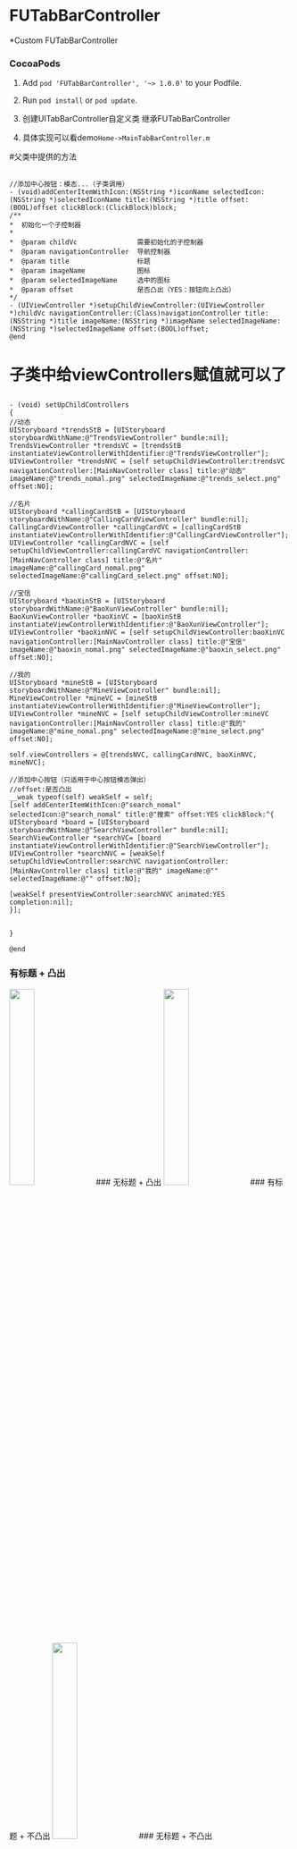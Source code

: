 # FUTabBarController
*Custom FUTabBarController


### CocoaPods

  1. Add `pod 'FUTabBarController', '~> 1.0.0'` to your Podfile.

  2. Run `pod install` or `pod update`.

  3. 创建UITabBarController自定义类 继承FUTabBarController
  4. 具体实现可以看demo`Home->MainTabBarController.m`


#父类中提供的方法
## <a id="initialize"></a>
```objc
//添加中心按钮：模态...（子类调用）
- (void)addCenterItemWithIcon:(NSString *)iconName selectedIcon:(NSString *)selectedIconName title:(NSString *)title offset:(BOOL)offset clickBlock:(ClickBlock)block;
/**
*  初始化一个子控制器
*
*  @param childVc               需要初始化的子控制器
*  @param navigationController  导航控制器
*  @param title                 标题
*  @param imageName             图标
*  @param selectedImageName     选中的图标
*  @param offset                是否凸出（YES：按钮向上凸出）
*/
- (UIViewController *)setupChildViewController:(UIViewController *)childVc navigationController:(Class)navigationController title:(NSString *)title imageName:(NSString *)imageName selectedImageName:(NSString *)selectedImageName offset:(BOOL)offset;
@end
```


# 子类中给viewControllers赋值就可以了
## <a id="setup"></a>
```objc
- (void) setUpChildControllers
{
//动态
UIStoryboard *trendsStB = [UIStoryboard storyboardWithName:@"TrendsViewController" bundle:nil];
TrendsViewController *trendsVC = [trendsStB instantiateViewControllerWithIdentifier:@"TrendsViewController"];
UIViewController *trendsNVC = [self setupChildViewController:trendsVC navigationController:[MainNavController class] title:@"动态" imageName:@"trends_nomal.png" selectedImageName:@"trends_select.png" offset:NO];

//名片
UIStoryboard *callingCardStB = [UIStoryboard storyboardWithName:@"CallingCardViewController" bundle:nil];
CallingCardViewController *callingCardVC = [callingCardStB instantiateViewControllerWithIdentifier:@"CallingCardViewController"];
UIViewController *callingCardNVC = [self setupChildViewController:callingCardVC navigationController:[MainNavController class] title:@"名片" imageName:@"callingCard_nomal.png" selectedImageName:@"callingCard_select.png" offset:NO];

//宝信
UIStoryboard *baoXinStB = [UIStoryboard storyboardWithName:@"BaoXunViewController" bundle:nil];
BaoXunViewController *baoXinVC = [baoXinStB instantiateViewControllerWithIdentifier:@"BaoXunViewController"];
UIViewController *baoXinNVC = [self setupChildViewController:baoXinVC navigationController:[MainNavController class] title:@"宝信" imageName:@"baoxin_nomal.png" selectedImageName:@"baoxin_select.png" offset:NO];

//我的
UIStoryboard *mineStB = [UIStoryboard storyboardWithName:@"MineViewController" bundle:nil];
MineViewController *mineVC = [mineStB instantiateViewControllerWithIdentifier:@"MineViewController"];
UIViewController *mineNVC = [self setupChildViewController:mineVC navigationController:[MainNavController class] title:@"我的" imageName:@"mine_nomal.png" selectedImageName:@"mine_select.png" offset:NO];

self.viewControllers = @[trendsNVC, callingCardNVC, baoXinNVC, mineNVC];

//添加中心按钮（只适用于中心按钮模态弹出）
//offset:是否凸出
__weak typeof(self) weakSelf = self;
[self addCenterItemWithIcon:@"search_nomal" selectedIcon:@"search_nomal" title:@"搜索" offset:YES clickBlock:^{
UIStoryboard *board = [UIStoryboard storyboardWithName:@"SearchViewController" bundle:nil];
SearchViewController *searchVC= [board instantiateViewControllerWithIdentifier:@"SearchViewController"];
UIViewController *searchNVC = [weakSelf setupChildViewController:searchVC navigationController:[MainNavController class] title:@"我的" imageName:@"" selectedImageName:@"" offset:NO];

[weakSelf presentViewController:searchNVC animated:YES completion:nil];
}];


}

@end
```

### 有标题 + 凸出
<img src="http://p1.bqimg.com/1949/115761d623008b5a.png" width="30%" height="30%">
### 无标题 + 凸出
<img src="http://p1.bqimg.com/1949/fa8b0df53bf311f9.png" width="30%" height="30%">
### 有标题 + 不凸出
<img src="http://p1.bqimg.com/1949/d940e83b61a32eed.png" width="30%" height="30%">
### 无标题 + 不凸出
<img src="http://p1.bqimg.com/1949/0603d24e7556c4ba.png" width="30%" height="30%">
